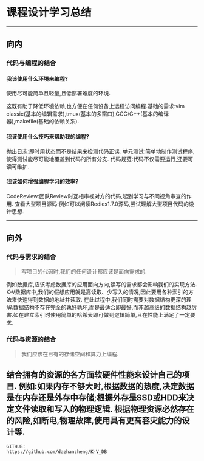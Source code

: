 # 课程设计学习总结
---
## 向内
### 代码与编程的结合
#### 我该使用什么环境来编程?
使用尽可能简单且轻量,且低部署难度的环境.

这既有助于降低环境依赖,也方便在任何设备上远程访问编程.基础的需求:vim classic(基本的编辑需求),tmux(基本的多窗口),GCC/G++(基本的编译器),makefile(基础的依赖关系).
#### 我该使用什么技巧来帮助我的编程?
抛出日志:即时用状态而不是结果来检测代码正误.
单元测试:简单地制作测试程序,使得测试能尽可能地覆盖到代码的所有分支.
代码规范:代码不仅需要运行,还要可读可维护.
#### 我该如何增强编程学习的效率?
CodeReview:团队Review时互相审视对方的代码,起到学习与不同视角审查的作用.
查看大型项目源码:例如可以阅读Redies1.7.0源码,尝试理解大型项目代码的设计思想.

---
## 向外
### 代码与需求的结合
> 写项目的代码时,我们的任何设计都应该是面向需求的.

例如数据库,应该考虑数据库的应用面向方向,读写的需求都会影响我们的实现方法.
K-V数据库中,我们的假想应用就是高读取、少写入的情况,因此要用各种索引的方法来快速得到数据的地址并读取.
在此过程中,我们同时需要对数据结构更深的理解:数据结构不存在完全的孰好孰坏,而是最适合即最好,而非越高级的数据结构越厉害.如在建立索引时使用简单的哈希表即可做到逻辑简单,且在性能上满足了一定要求.
### 代码与资源的结合
> 我们应该在已有的存储空间和算力上编程.

结合拥有的资源的各方面软硬件性能来设计自己的项目.
例如:如果内存不够大时,根据数据的热度,决定数据是在内存还是外存中存储;根据外存是SSD或HDD来决定文件读取和写入的物理逻辑.
根据物理资源必然存在的风险,如断电,物理故障,使用具有更高容灾能力的设计等.
--- 
	GITHUB:
	https://github.com/dazhanzheng/K-V_DB

